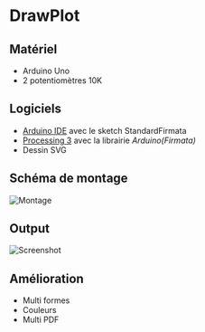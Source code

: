 # DrawPlot

## Matériel
 * Arduino Uno
 * 2 potentiomètres 10K

## Logiciels
 * [Arduino IDE](https://www.arduino.cc/en/Main/Software) avec le sketch StandardFirmata
 * [Processing 3](https://processing.org/download) avec la librairie *Arduino(Firmata)*
 * Dessin SVG

## Schéma de montage
![Montage](https://github.com/ericgaspar/DrawBot/blob/master/Telecran.png)

## Output
![Screenshot](https://github.com/ericgaspar/DrawBot/blob/master/A.jpg)

## Amélioration
- Multi formes
- Couleurs
- Multi PDF